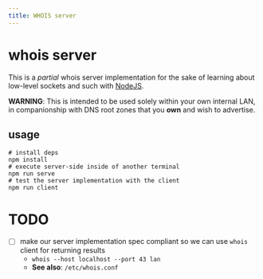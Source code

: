 ```yaml
---
title: WHOIS server
---
```


# whois server

This is a *partial* whois server implementation for the sake of learning about low-level sockets and such with [NodeJS](https://nodejs.org).

**WARNING**: This is intended to be used solely within your own internal LAN, in companionship with DNS root zones that you **own** and wish to advertise.

## usage

```shell
# install deps
npm install
# execute server-side inside of another terminal
npm run serve
# test the server implementation with the client
npm run client
```

# TODO

- [ ] make our server implementation spec compliant so we can use `whois` client for returning results
  * `whois --host localhost --port 43 lan`
  * **See also**: `/etc/whois.conf`
